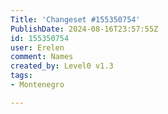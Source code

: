 ```yaml
---
Title: 'Changeset #155350754'
PublishDate: 2024-08-16T23:57:55Z
id: 155350754
user: Erelen
comment: Names
created_by: Level0 v1.3
tags:
- Montenegro

---
```

